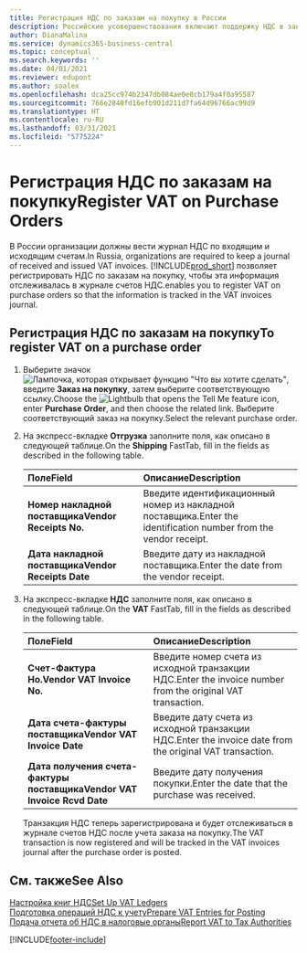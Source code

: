 ```yaml
---
title: Регистрация НДС по заказам на покупку в России
description: Российские усовершенствования включают поддержку НДС в заказах на покупку.
author: DianaMalina
ms.service: dynamics365-business-central
ms.topic: conceptual
ms.search.keywords: ''
ms.date: 04/01/2021
ms.reviewer: edupont
ms.author: soalex
ms.openlocfilehash: dca25cc974b2347db084ae0e0cb179a4f0a95587
ms.sourcegitcommit: 766e2840fd16efb901d211d7fa64d96766ac99d9
ms.translationtype: HT
ms.contentlocale: ru-RU
ms.lasthandoff: 03/31/2021
ms.locfileid: "5775224"
---
```

# <a name="register-vat-on-purchase-orders"></a><span data-ttu-id="8db13-103">Регистрация НДС по заказам на покупку</span><span class="sxs-lookup"><span data-stu-id="8db13-103">Register VAT on Purchase Orders</span></span>

<span data-ttu-id="8db13-104">В России организации должны вести журнал НДС по входящим и исходящим счетам.</span><span class="sxs-lookup"><span data-stu-id="8db13-104">In Russia, organizations are required to keep a journal of received and issued VAT invoices.</span></span> [!INCLUDE[prod_short](../../includes/prod_short.md)] <span data-ttu-id="8db13-105">позволяет регистрировать НДС по заказам на покупку, чтобы эта информация отслеживалась в журнале счетов НДС.</span><span class="sxs-lookup"><span data-stu-id="8db13-105">enables you to register VAT on purchase orders so that the information is tracked in the VAT invoices journal.</span></span>

## <a name="to-register-vat-on-a-purchase-order"></a><span data-ttu-id="8db13-106">Регистрация НДС по заказам на покупку</span><span class="sxs-lookup"><span data-stu-id="8db13-106">To register VAT on a purchase order</span></span>

1. <span data-ttu-id="8db13-107">Выберите значок ![Лампочка, которая открывает функцию "Что вы хотите сделать"](../../media/ui-search/search_small.png "Что вы хотите сделать"), введите **Заказ на покупку**, затем выберите соответствующую ссылку.</span><span class="sxs-lookup"><span data-stu-id="8db13-107">Choose the ![Lightbulb that opens the Tell Me feature](../../media/ui-search/search_small.png "Tell me what you want to do") icon, enter **Purchase Order**, and then choose the related link.</span></span> <span data-ttu-id="8db13-108">Выберите соответствующий заказ на покупку.</span><span class="sxs-lookup"><span data-stu-id="8db13-108">Select the relevant purchase order.</span></span>

2. <span data-ttu-id="8db13-109">На экспресс-вкладке **Отгрузка** заполните поля, как описано в следующей таблице.</span><span class="sxs-lookup"><span data-stu-id="8db13-109">On the **Shipping** FastTab, fill in the fields as described in the following table.</span></span>

   | <span data-ttu-id="8db13-110">Поле</span><span class="sxs-lookup"><span data-stu-id="8db13-110">Field</span></span>                    | <span data-ttu-id="8db13-111">Описание</span><span class="sxs-lookup"><span data-stu-id="8db13-111">Description</span></span>                                              |
   | :----------------------- | :------------------------------------------------------- |
   | <span data-ttu-id="8db13-112">**Номер накладной поставщика**</span><span class="sxs-lookup"><span data-stu-id="8db13-112">**Vendor Receipts No.**</span></span>  | <span data-ttu-id="8db13-113">Введите идентификационный номер из накладной поставщика.</span><span class="sxs-lookup"><span data-stu-id="8db13-113">Enter the identification number from the vendor receipt.</span></span> |
   | <span data-ttu-id="8db13-114">**Дата накладной поставщика**</span><span class="sxs-lookup"><span data-stu-id="8db13-114">**Vendor Receipts Date**</span></span> | <span data-ttu-id="8db13-115">Введите дату из накладной поставщика.</span><span class="sxs-lookup"><span data-stu-id="8db13-115">Enter the date from the vendor receipt.</span></span>                  |

3. <span data-ttu-id="8db13-116">На экспресс-вкладке **НДС** заполните поля, как описано в следующей таблице.</span><span class="sxs-lookup"><span data-stu-id="8db13-116">On the **VAT** FastTab, fill in the fields as described in the following table.</span></span>

   | <span data-ttu-id="8db13-117">Поле</span><span class="sxs-lookup"><span data-stu-id="8db13-117">Field</span></span>                            | <span data-ttu-id="8db13-118">Описание</span><span class="sxs-lookup"><span data-stu-id="8db13-118">Description</span></span>                                                 |
   | :------------------------------- | :---------------------------------------------------------- |
   | <span data-ttu-id="8db13-119">**Счет-Фактура Но.**</span><span class="sxs-lookup"><span data-stu-id="8db13-119">**Vendor VAT Invoice No.**</span></span>       | <span data-ttu-id="8db13-120">Введите номер счета из исходной транзакции НДС.</span><span class="sxs-lookup"><span data-stu-id="8db13-120">Enter the invoice number from the original VAT transaction.</span></span> |
   | <span data-ttu-id="8db13-121">**Дата счета-фактуры поставщика**</span><span class="sxs-lookup"><span data-stu-id="8db13-121">**Vendor VAT Invoice Date**</span></span>      | <span data-ttu-id="8db13-122">Введите дату счета из исходной транзакции НДС.</span><span class="sxs-lookup"><span data-stu-id="8db13-122">Enter the invoice date from the original VAT transaction.</span></span>   |
   | <span data-ttu-id="8db13-123">**Дата получения счета-фактуры поставщика**</span><span class="sxs-lookup"><span data-stu-id="8db13-123">**Vendor VAT Invoice Rcvd Date**</span></span> | <span data-ttu-id="8db13-124">Введите дату получения покупки.</span><span class="sxs-lookup"><span data-stu-id="8db13-124">Enter the date that the purchase was received.</span></span>              |

   <span data-ttu-id="8db13-125">Транзакция НДС теперь зарегистрирована и будет отслеживаться в журнале счетов НДС после учета заказа на покупку.</span><span class="sxs-lookup"><span data-stu-id="8db13-125">The VAT transaction is now registered and will be tracked in the VAT invoices journal after the purchase order is posted.</span></span>

## <a name="see-also"></a><span data-ttu-id="8db13-126">См. также</span><span class="sxs-lookup"><span data-stu-id="8db13-126">See Also</span></span>

[<span data-ttu-id="8db13-127">Настройка книг НДС</span><span class="sxs-lookup"><span data-stu-id="8db13-127">Set Up VAT Ledgers</span></span>](How-to-Set-Up-VAT-Ledgers.md)  
[<span data-ttu-id="8db13-128">Подготовка операций НДС к учету</span><span class="sxs-lookup"><span data-stu-id="8db13-128">Prepare VAT Entries for Posting</span></span>](How-to-Prepare-VAT-Entries-for-Posting.md)  
[<span data-ttu-id="8db13-129">Подача отчета об НДС в налоговые органы</span><span class="sxs-lookup"><span data-stu-id="8db13-129">Report VAT to Tax Authorities</span></span>](../../finance-how-report-vat.md)  


[!INCLUDE[footer-include](../../includes/footer-banner.md)]